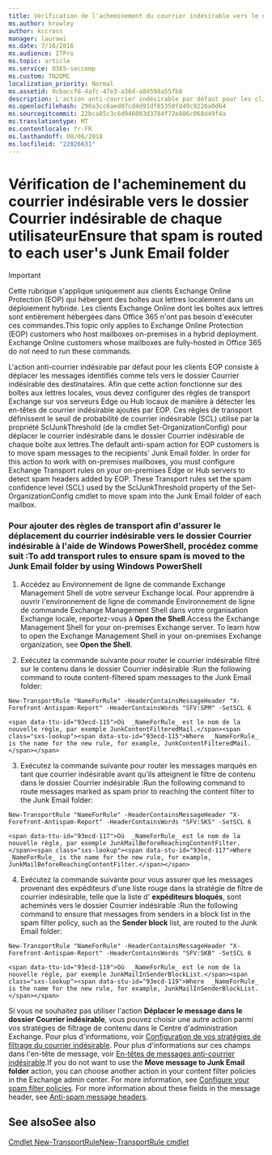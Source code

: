 ```yaml
---
title: Vérification de l'acheminement du courrier indésirable vers le dossier Courrier indésirable de chaque utilisateur
ms.author: krowley
author: kccross
manager: laurawi
ms.date: 7/16/2016
ms.audience: ITPro
ms.topic: article
ms.service: O365-seccomp
ms.custom: TN2DMC
localization_priority: Normal
ms.assetid: 0cbaccf8-4afc-47e3-a36d-a84598a55fb8
description: L'action anti-courrier indésirable par défaut pour les clients EOP consiste à déplacer les messages identifiés comme tels vers le dossier Courrier indésirable des destinataires. Afin que cette action fonctionne sur des boîtes aux lettres locales, vous devez configurer des règles de transport Exchange sur vos serveurs Edge ou Hub locaux de manière à détecter les en-têtes de courrier indésirable ajoutés par EOP. Ces règles de transport définissent le seuil de probabilité de courrier indésirable (SCL) utilisé par la propriété SclJunkThreshold (de la cmdlet Set-OrganizationConfig) pour déplacer le courrier indésirable dans le dossier Courrier indésirable de chaque boîte aux lettres.
ms.openlocfilehash: 290a3cc6aed07cd4d91df65350fd49c9226a0d64
ms.sourcegitcommit: 22bca85c3c6d946083d3784f72e886c068d49f4a
ms.translationtype: MT
ms.contentlocale: fr-FR
ms.lasthandoff: 08/06/2018
ms.locfileid: "22026631"
---
```

# <a name="ensure-that-spam-is-routed-to-each-users-junk-email-folder"></a><span data-ttu-id="93ecd-105">Vérification de l'acheminement du courrier indésirable vers le dossier Courrier indésirable de chaque utilisateur</span><span class="sxs-lookup"><span data-stu-id="93ecd-105">Ensure that spam is routed to each user's Junk Email folder</span></span>

> [!IMPORTANT]
> <span data-ttu-id="93ecd-p102">Cette rubrique s'applique uniquement aux clients Exchange Online Protection (EOP) qui hébergent des boîtes aux lettres localement dans un déploiement hybride. Les clients Exchange Online dont les boîtes aux lettres sont entièrement hébergées dans Office 365 n'ont pas besoin d'exécuter ces commandes.</span><span class="sxs-lookup"><span data-stu-id="93ecd-p102">This topic only applies to Exchange Online Protection (EOP) customers who host mailboxes on-premises in a hybrid deployment. Exchange Online customers whose mailboxes are fully-hosted in Office 365 do not need to run these commands.</span></span> 
  
<span data-ttu-id="93ecd-p103">L'action anti-courrier indésirable par défaut pour les clients EOP consiste à déplacer les messages identifiés comme tels vers le dossier Courrier indésirable des destinataires. Afin que cette action fonctionne sur des boîtes aux lettres locales, vous devez configurer des règles de transport Exchange sur vos serveurs Edge ou Hub locaux de manière à détecter les en-têtes de courrier indésirable ajoutés par EOP. Ces règles de transport définissent le seuil de probabilité de courrier indésirable (SCL) utilisé par la propriété SclJunkThreshold (de la cmdlet Set-OrganizationConfig) pour déplacer le courrier indésirable dans le dossier Courrier indésirable de chaque boîte aux lettres.</span><span class="sxs-lookup"><span data-stu-id="93ecd-p103">The default anti-spam action for EOP customers is to move spam messages to the recipients' Junk Email folder. In order for this action to work with on-premises mailboxes, you must configure Exchange Transport rules on your on-premises Edge or Hub servers to detect spam headers added by EOP. These Transport rules set the spam confidence level (SCL) used by the SclJunkThreshold property of the Set-OrganizationConfig cmdlet to move spam into the Junk Email folder of each mailbox.</span></span> 
  
### <a name="to-add-transport-rules-to-ensure-spam-is-moved-to-the-junk-email-folder-by-using-windows-powershell"></a><span data-ttu-id="93ecd-111">Pour ajouter des règles de transport afin d'assurer le déplacement du courrier indésirable vers le dossier Courrier indésirable à l'aide de Windows PowerShell, procédez comme suit :</span><span class="sxs-lookup"><span data-stu-id="93ecd-111">To add transport rules to ensure spam is moved to the Junk Email folder by using Windows PowerShell</span></span>

1. <span data-ttu-id="93ecd-p104">Accédez au Environnement de ligne de commande Exchange Management Shell de votre serveur Exchange local. Pour apprendre à ouvrir l'environnement de ligne de commande Environnement de ligne de commande Exchange Management Shell dans votre organisation Exchange locale, reportez-vous à **Open the Shell**.</span><span class="sxs-lookup"><span data-stu-id="93ecd-p104">Access the Exchange Management Shell for your on-premises Exchange server. To learn how to open the Exchange Management Shell in your on-premises Exchange organization, see **Open the Shell**.</span></span>
    
2. <span data-ttu-id="93ecd-114">Exécutez la commande suivante pour router le courrier indésirable filtré sur le contenu dans le dossier Courrier indésirable :</span><span class="sxs-lookup"><span data-stu-id="93ecd-114">Run the following command to route content-filtered spam messages to the Junk Email folder:</span></span>
    
  ```
  New-TransportRule "NameForRule" -HeaderContainsMessageHeader "X-Forefront-Antispam-Report" -HeaderContainsWords "SFV:SPM" -SetSCL 6
  ```

    <span data-ttu-id="93ecd-115">Où  _NameForRule_ est le nom de la nouvelle règle, par exemple JunkContentFilteredMail.</span><span class="sxs-lookup"><span data-stu-id="93ecd-115">Where  _NameForRule_ is the name for the new rule, for example, JunkContentFilteredMail.</span></span> 
    
3. <span data-ttu-id="93ecd-116">Exécutez la commande suivante pour router les messages marqués en tant que courrier indésirable avant qu'ils atteignent le filtre de contenu dans le dossier Courrier indésirable :</span><span class="sxs-lookup"><span data-stu-id="93ecd-116">Run the following command to route messages marked as spam prior to reaching the content filter to the Junk Email folder:</span></span>
    
  ```
  New-TransportRule "NameForRule" -HeaderContainsMessageHeader "X-Forefront-Antispam-Report" -HeaderContainsWords "SFV:SKS" -SetSCL 6
  ```

    <span data-ttu-id="93ecd-117">Où  _NameForRule_ est le nom de la nouvelle règle, par exemple JunkMailBeforeReachingContentFilter.</span><span class="sxs-lookup"><span data-stu-id="93ecd-117">Where  _NameForRule_ is the name for the new rule, for example, JunkMailBeforeReachingContentFilter.</span></span> 
    
4. <span data-ttu-id="93ecd-118">Exécutez la commande suivante pour vous assurer que les messages provenant des expéditeurs d'une liste rouge dans la stratégie de filtre de courrier indésirable, telle que la liste d' **expéditeurs bloqués**, sont acheminés vers le dossier Courrier indésirable :</span><span class="sxs-lookup"><span data-stu-id="93ecd-118">Run the following command to ensure that messages from senders in a block list in the spam filter policy, such as the **Sender block** list, are routed to the Junk Email folder:</span></span> 
    
  ```
  New-TransportRule "NameForRule" -HeaderContainsMessageHeader "X-Forefront-Antispam-Report" -HeaderContainsWords "SFV:SKB" -SetSCL 6
  ```

    <span data-ttu-id="93ecd-119">Où  _NameForRule_ est le nom de la nouvelle règle, par exemple JunkMailInSenderBlockList.</span><span class="sxs-lookup"><span data-stu-id="93ecd-119">Where  _NameForRule_ is the name for the new rule, for example, JunkMailInSenderBlockList.</span></span> 
    
<span data-ttu-id="93ecd-p105">Si vous ne souhaitez pas utiliser l'action **Déplacer le message dans le dossier Courrier indésirable**, vous pouvez choisir une autre action parmi vos stratégies de filtrage de contenu dans le Centre d'administration Exchange. Pour plus d'informations, voir [Configuration de vos stratégies de filtrage du courrier indésirable](configure-your-spam-filter-policies.md). Pour plus d'informations sur ces champs dans l'en-tête de message, voir [En-têtes de messages anti-courrier indésirable](anti-spam-message-headers.md).</span><span class="sxs-lookup"><span data-stu-id="93ecd-p105">If you do not want to use the **Move message to Junk Email folder** action, you can choose another action in your content filter policies in the Exchange admin center. For more information, see [Configure your spam filter policies](configure-your-spam-filter-policies.md). For more information about these fields in the message header, see [Anti-spam message headers](anti-spam-message-headers.md).</span></span>
  
## <a name="see-also"></a><span data-ttu-id="93ecd-123">See also</span><span class="sxs-lookup"><span data-stu-id="93ecd-123">See also</span></span>

[<span data-ttu-id="93ecd-124">Cmdlet New-TransportRule</span><span class="sxs-lookup"><span data-stu-id="93ecd-124">New-TransportRule cmdlet</span></span>](https://technet.microsoft.com/library/bb125138%28v=exchg.160%29.aspx)


